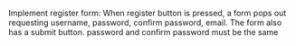 Implement register form:
When register button is pressed, a form pops out requesting username, password, confirm password, email. The form also has a submit button. 
password and confirm password must be the same

